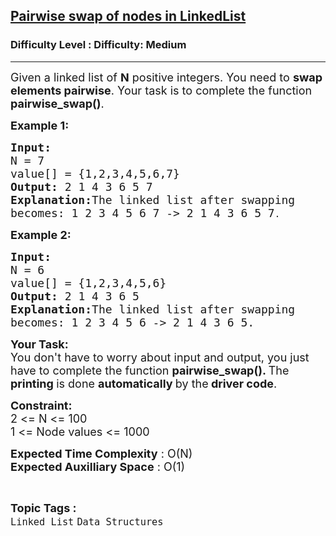 <h2><a href="https://www.geeksforgeeks.org/problems/pairwise-swap-of-nodes-in-linkelist/1?page=1&difficulty=Medium&status=unsolved&sortBy=accuracy">Pairwise swap of nodes in LinkedList</a></h2><h3>Difficulty Level : Difficulty: Medium</h3><hr><div class="problems_problem_content__Xm_eO"><p><span style="font-size: 18px;">Given a linked list of <strong>N</strong> positive integers. You need to <strong>swap elements pairwise</strong>. Your task is to complete the function <strong>pairwise_swap()</strong>.</span></p>
<p><span style="font-size: 18px;"><strong>Example 1:</strong></span></p>
<pre><span style="font-size: 18px;"><strong>Input:
</strong>N = 7
value[] = {1,2,3,4,5,6,7}
<strong>Output: </strong>2 1 4 3 6 5 7<strong>
Explanation:</strong>The linked list after swapping
becomes: 1 2 3 4 5 6 7 -&gt; 2 1 4 3 6 5 7</span>.
</pre>
<p><span style="font-size: 18px;"><strong>Example 2:</strong></span></p>
<pre><span style="font-size: 18px;"><strong>Input:
</strong>N = 6
value[] = {1,2,3,4,5,6}
<strong>Output: </strong>2 1 4 3 6 5<strong>
Explanation:</strong>The linked list after swapping
becomes: 1 2 3 4 5 6 -&gt; 2 1 4 3 6 5.</span></pre>
<p><span style="font-size: 18px;"><strong>Your Task:</strong><br>You don't have to worry about input and output, you just have to complete the function <strong>pairwise_swap(). </strong>The <strong>printing </strong>is done <strong>automatically </strong>by the<strong> driver code</strong>.</span></p>
<p><span style="font-size: 18px;"><strong>Constraint:</strong><br>2 &lt;= N &lt;= 100</span><br><span style="font-size: 18px;">1 &lt;= Node values &lt;= 1000</span></p>
<p><span style="font-size: 18px;"><strong>Expected Time Complexity</strong> : O(N)<br><strong>Expected Auxilliary Space</strong> : O(1)</span></p></div><br><p><span style=font-size:18px><strong>Topic Tags : </strong><br><code>Linked List</code>&nbsp;<code>Data Structures</code>&nbsp;